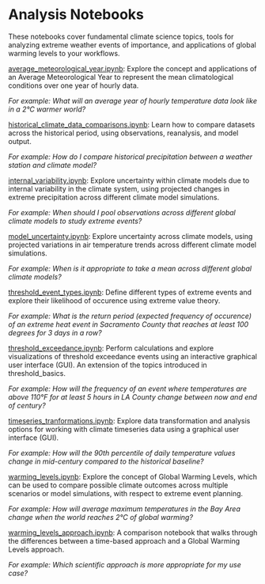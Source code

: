 Analysis Notebooks
==================

These notebooks cover fundamental climate science topics, tools for analyzing extreme weather events of importance, and applications of global warming levels to your workflows.

[average_meteorological_year.ipynb](average_meteorological_year.ipynb): Explore the concept and applications of an Average Meteorological Year to represent the mean climatological conditions over one year of hourly data.  

*For example: What will an average year of hourly temperature data look like in a 2°C warmer world?*

[historical_climate_data_comparisons.ipynb](historical_climate_data_comparisons.ipynb): Learn how to compare datasets across the historical period, using observations, reanalysis, and model output.  

*For example: How do I compare historical precipitation between a weather station and climate model?*

[internal_variability.ipynb](internal_variability.ipynb): Explore uncertainty within climate models due to internal variability in the climate system, using projected changes in extreme precipitation across different climate model simulations.  

*For example: When should I pool observations across different global climate models to study extreme events?*

[model_uncertainty.ipynb](model_uncertainty.ipynb): Explore uncertainty across climate models, using projected variations in air temperature trends across different climate model simulations.  

*For example: When is it appropriate to take a mean across different global climate models?*

[threshold_event_types.ipynb](threshold_event_types.ipynb): Define different types of extreme events and explore their likelihood of occurence using extreme value theory.  

*For example: What is the return period (expected frequency of occurence) of an extreme heat event in Sacramento County that reaches at least 100 degrees for 3 days in a row?*

[threshold_exceedance.ipynb](threshold_exceedance.ipynb): Perform calculations and explore visualizations of threshold exceedance events using an interactive graphical user interface (GUI). An extension of the topics introduced in threshold_basics.  

*For example: How will the frequency of an event where temperatures are above 110°F for at least 5 hours in LA County change between now and end of century?*

[timeseries_tranformations.ipynb](timeseries_transformations.ipynb): Explore data transformation and analysis options for working with climate timeseries data using a graphical user interface (GUI).  

*For example: How will the 90th percentile of daily temperature values change in mid-century compared to the historical baseline?*

[warming_levels.ipynb](warming_levels.ipynb): Explore the concept of Global Warming Levels, which can be used to compare possible climate outcomes across multiple scenarios or model simulations, with respect to extreme event planning.  

*For example: How will average maximum temperatures in the Bay Area change when the world reaches 2°C of global warming?*

[warming_levels_approach.ipynb](warming_levels_approach.ipynb): A comparison notebook that walks through the differences between a time-based approach and a Global Warming Levels approach.  

*For example: Which scientific approach is more appropriate for my use case?*
